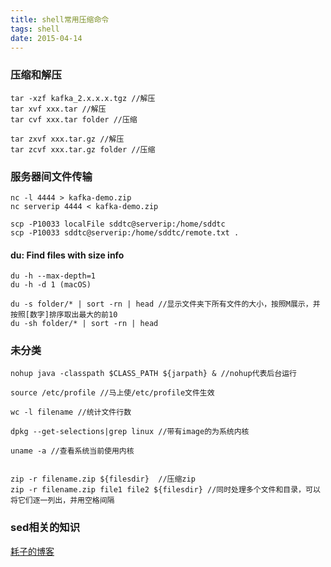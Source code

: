 ```yaml
---
title: shell常用压缩命令
tags: shell
date: 2015-04-14
---
```


### 压缩和解压

```vim
tar -xzf kafka_2.x.x.x.tgz //解压
tar xvf xxx.tar //解压
tar cvf xxx.tar folder //压缩

tar zxvf xxx.tar.gz //解压
tar zcvf xxx.tar.gz folder //压缩
```

### 服务器间文件传输

```vim
nc -l 4444 > kafka-demo.zip
nc serverip 4444 < kafka-demo.zip

scp -P10033 localFile sddtc@serverip:/home/sddtc
scp -P10033 sddtc@serverip:/home/sddtc/remote.txt .
```

#### du: Find files with size info

```vim
du -h --max-depth=1
du -h -d 1 (macOS)

du -s folder/* | sort -rn | head //显示文件夹下所有文件的大小，按照M展示，并按照[数字]排序取出最大的前10
du -sh folder/* | sort -rn | head
```

### 未分类

```vim
nohup java -classpath $CLASS_PATH ${jarpath} & //nohup代表后台运行

source /etc/profile //马上使/etc/profile文件生效

wc -l filename //统计文件行数

dpkg --get-selections|grep linux //带有image的为系统内核

uname -a //查看系统当前使用内核


zip -r filename.zip ${filesdir}	 //压缩zip
zip -r filename.zip file1 file2 ${filesdir} //同时处理多个文件和目录，可以将它们逐一列出，并用空格间隔
```

### sed相关的知识
[耗子的博客](http://coolshell.cn/articles/9104.html)
